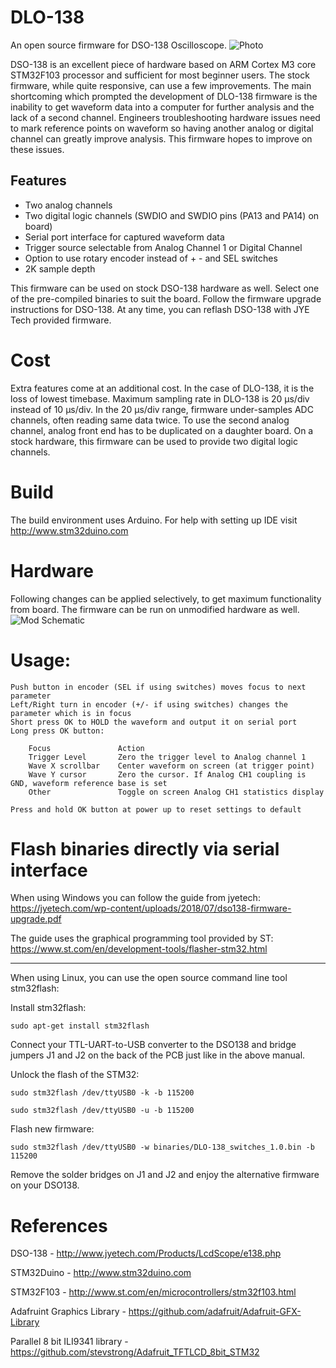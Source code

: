 # DLO-138
An open source firmware for DSO-138 Oscilloscope. 
![Photo](https://github.com/ardyesp/DLO-138/blob/master/pics/pic4.png)

DSO-138 is an excellent piece of hardware based on ARM Cortex M3 core STM32F103 processor and sufficient for most beginner users. The stock firmware, while quite responsive, can use a few improvements. The main shortcoming which prompted the development of DLO-138 firmware is the inability to get waveform data into a computer for further analysis and the lack of a second channel. Engineers troubleshooting hardware issues need to mark reference points on waveform so having another analog or digital channel can greatly improve analysis. This firmware hopes to improve on these issues.

## Features
- Two analog channels
- Two digital logic channels (SWDIO and SWDIO pins (PA13 and PA14) on board)
- Serial port interface for captured waveform data
- Trigger source selectable from Analog Channel 1 or Digital Channel
- Option to use rotary encoder instead of + - and SEL switches
- 2K sample depth

This firmware can be used on stock DSO-138 hardware as well. Select one of the pre-compiled binaries to suit the board. Follow the firmware upgrade instructions for DSO-138. At any time, you can reflash DSO-138 with JYE Tech provided firmware.

# Cost
Extra features come at an additional cost. In the case of DLO-138, it is the loss of lowest timebase. Maximum sampling rate in DLO-138 is 20 µs/div instead of 10 µs/div. In the 20 µs/div range, firmware under-samples ADC channels, often reading same data twice. To use the second analog channel, analog front end has to be duplicated on a daughter board. On a stock hardware, this firmware can be used to provide two digital logic channels.

# Build
The build environment uses Arduino. For help with setting up IDE visit http://www.stm32duino.com

# Hardware
Following changes can be applied selectively, to get maximum functionality from board. The firmware can be run on unmodified hardware as well.
![Mod Schematic](https://github.com/ardyesp/DLO-138/blob/master/pics/HardwareMod.png)

# Usage:
	Push button in encoder (SEL if using switches) moves focus to next parameter
	Left/Right turn in encoder (+/- if using switches) changes the parameter which is in focus
	Short press OK to HOLD the waveform and output it on serial port
	Long press OK button:
	
		Focus				Action
		Trigger Level		Zero the trigger level to Analog channel 1
		Wave X scrollbar	Center waveform on screen (at trigger point)
		Wave Y cursor		Zero the cursor. If Analog CH1 coupling is GND, waveform reference base is set 
		Other				Toggle on screen Analog CH1 statistics display

	Press and hold OK button at power up to reset settings to default
	
# Flash binaries directly via serial interface

When using Windows you can follow the guide from jyetech:
https://jyetech.com/wp-content/uploads/2018/07/dso138-firmware-upgrade.pdf

The guide uses the graphical programming tool provided by ST:
https://www.st.com/en/development-tools/flasher-stm32.html

---

When using Linux, you can use the open source command line tool stm32flash:

Install stm32flash:
```
sudo apt-get install stm32flash
```

Connect your TTL-UART-to-USB converter to the DSO138 and bridge jumpers J1 and J2 on the back of the PCB just like in the above manual.

Unlock the flash of the STM32:
```
sudo stm32flash /dev/ttyUSB0 -k -b 115200

sudo stm32flash /dev/ttyUSB0 -u -b 115200
```

Flash new firmware:
```
sudo stm32flash /dev/ttyUSB0 -w binaries/DLO-138_switches_1.0.bin -b 115200
```

Remove the solder bridges on J1 and J2 and enjoy the alternative firmware on your DSO138.
 		

# References
DSO-138 - http://www.jyetech.com/Products/LcdScope/e138.php

STM32Duino - http://www.stm32duino.com

STM32F103 - http://www.st.com/en/microcontrollers/stm32f103.html

Adafruint Graphics Library - https://github.com/adafruit/Adafruit-GFX-Library

Parallel 8 bit ILI9341 library - https://github.com/stevstrong/Adafruit_TFTLCD_8bit_STM32


